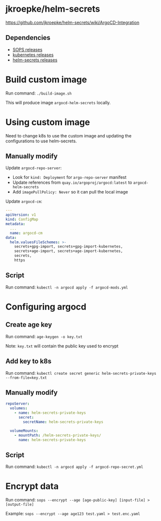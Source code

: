 # jkroepke/helm-secrets

https://github.com/jkroepke/helm-secrets/wiki/ArgoCD-Integration

## Dependencies

- [SOPS releases](https://github.com/mozilla/sops/releases)
- [kubernetes releases](https://kubernetes.io/releases/)
- [helm-secrets releases](https://github.com/jkroepke/helm-secrets/releases)

# Build custom image

Run command: `./build-image.sh`

This will produce image `argocd-helm-secrets` locally.

# Using custom image

Need to change k8s to use the custom image and updating the configurations to use helm-secrets.

## Manually modify 

Update `argocd-repo-server`:
- Look for `kind: Deployment` for `argo-repo-server` manifest
- Update references from `quay.io/argoproj/argocd:latest` to `argocd-helm-secrets`
- Add `imagePullPolicy: Never` so it can pull the local image

Update `argocd-cm`:
```yaml
---
apiVersion: v1
kind: ConfigMap
metadata:
  ...
  name: argocd-cm
data:
  helm.valuesFileSchemes: >-
    secrets+gpg-import, secrets+gpg-import-kubernetes,
    secrets+age-import, secrets+age-import-kubernetes,
    secrets,
    https
```

## Script

Run command: `kubectl -n argocd apply -f argocd-mods.yml`

# Configuring argocd

## Create age key

Run command: `age-keygen -o key.txt`

Note: `key.txt` will contain the public key used to encrypt

## Add key to k8s

Run command: `kubectl create secret generic helm-secrets-private-keys --from-file=key.txt`

## Manually modify

```yaml
repoServer:
  volumes:
    - name: helm-secrets-private-keys
      secret:
        secretName: helm-secrets-private-keys

  volumeMounts:
    - mountPath: /helm-secrets-private-keys/
      name: helm-secrets-private-keys

```

## Script

Run command: `kubectl -n argocd apply -f argocd-repo-secret.yml`

# Encrypt data

Run command: `sops --encrypt --age [age-public-key] [input-file] > [output-file]`

Example: `sops --encrypt --age age123 test.yaml > test.enc.yaml`
 

